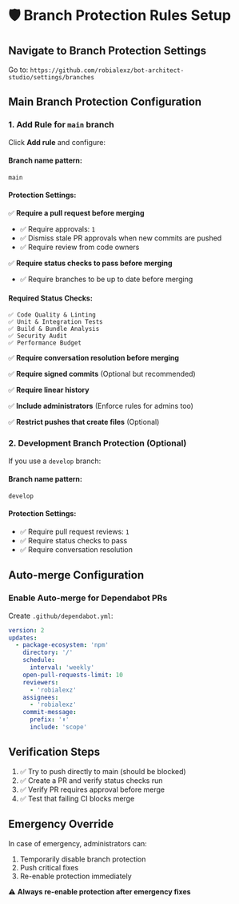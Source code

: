 # 🛡️ Branch Protection Rules Setup

## Navigate to Branch Protection Settings

Go to: `https://github.com/robialexz/bot-architect-studio/settings/branches`

## Main Branch Protection Configuration

### 1. **Add Rule for `main` branch**

Click **Add rule** and configure:

#### Branch name pattern:

```
main
```

#### Protection Settings:

✅ **Require a pull request before merging**

- ✅ Require approvals: `1`
- ✅ Dismiss stale PR approvals when new commits are pushed
- ✅ Require review from code owners

✅ **Require status checks to pass before merging**

- ✅ Require branches to be up to date before merging

#### Required Status Checks:

```
✅ Code Quality & Linting
✅ Unit & Integration Tests
✅ Build & Bundle Analysis
✅ Security Audit
✅ Performance Budget
```

✅ **Require conversation resolution before merging**

✅ **Require signed commits** (Optional but recommended)

✅ **Require linear history**

✅ **Include administrators** (Enforce rules for admins too)

✅ **Restrict pushes that create files** (Optional)

### 2. **Development Branch Protection** (Optional)

If you use a `develop` branch:

#### Branch name pattern:

```
develop
```

#### Protection Settings:

- ✅ Require pull request reviews: `1`
- ✅ Require status checks to pass
- ✅ Require conversation resolution

## Auto-merge Configuration

### Enable Auto-merge for Dependabot PRs

Create `.github/dependabot.yml`:

```yaml
version: 2
updates:
  - package-ecosystem: 'npm'
    directory: '/'
    schedule:
      interval: 'weekly'
    open-pull-requests-limit: 10
    reviewers:
      - 'robialexz'
    assignees:
      - 'robialexz'
    commit-message:
      prefix: '⬆️'
      include: 'scope'
```

## Verification Steps

1. ✅ Try to push directly to main (should be blocked)
2. ✅ Create a PR and verify status checks run
3. ✅ Verify PR requires approval before merge
4. ✅ Test that failing CI blocks merge

## Emergency Override

In case of emergency, administrators can:

1. Temporarily disable branch protection
2. Push critical fixes
3. Re-enable protection immediately

⚠️ **Always re-enable protection after emergency fixes**
